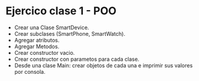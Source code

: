 # Ejercico clase 1 - POO

- Crear una Clase SmartDevice.
- Crear subclases (SmartPhone, SmartWatch).
- Agregar atributos.
- Agregar Metodos.
- Crear constructor vacio.
- Crear constructor con parametos para cada clase.
- Desde una clase Main: crear objetos de cada una e imprimir sus valores por consola.

